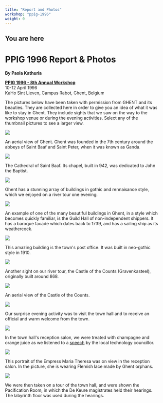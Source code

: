 ```yaml
---
title: "Report and Photos" 
workshop: "ppig-1996"
weight: 0
---
```


You are here
------------



PPIG 1996 Report & Photos
=========================

**By Paola Kathuria**

**[PPIG 1996 - 8th Annual Workshop](/node/88)**  
10-12 April 1996  
KaHo Sint Lieven, Campus Rabot, Ghent, Belgium

The pictures below have been taken with permission from GHENT and its beauties. They are collected here in order to give you an idea of what it was like to stay in Ghent. They include sights that we saw on the way to the workshop venue or during the evening activities. Select any of the thumbnail pictures to see a larger view.

![](http://ppig.org/sites/default/files/8th-air.jpg)

An aerial view of Ghent. Ghent was founded in the 7th century around the abbeys of Saint Baaf and Saint Peter, when it was known as Ganda.

![](http://ppig.org/sites/default/files/8th-baf.jpg)

The Cathedral of Saint Baaf. Its chapel, built in 942, was dedicated to John the Baptist.

![](http://ppig.org/sites/default/files/8th-riv.jpg)

Ghent has a stunning array of buildings in gothic and rennaisance style, which we enjoyed on a river tour one evening.

![](http://ppig.org/sites/default/files/8th-bui.jpg)

An example of one of the many beautiful buildings in Ghent, in a style which becomes quickly familiar, is the Guild Hall of non-independent shippers. It has a baroque facade which dates back to 1739, and has a sailing ship as its weathercock.

![](http://ppig.org/sites/default/files/8th-pos.jpg)

This amazing building is the town's post office. It was built in neo-gothic style in 1910.

![](http://ppig.org/sites/default/files/8th-ca1.jpg)

Another sight on our river tour, the Castle of the Counts (Gravenkasteel), originally built around 868.

![](http://ppig.org/sites/default/files/8th-ca2.jpg)

An aerial view of the Castle of the Counts.

![](http://ppig.org/sites/default/files/8th-tow.jpg)

Our surprise evening activity was to visit the town hall and to receive an official and warm welcome from the town.

![](http://ppig.org/sites/default/files/8th-reception.jpg)

In the town hall's reception salon, we were treated with champagne and orange juice as we listened to a [speech](/node/318) by the local technology councillor.

![](http://ppig.org/sites/default/files/8th-lac.jpg)

This portrait of the Empress Maria Theresa was on view in the reception salon. In the picture, she is wearing Flemish lace made by Ghent orphans.

![](http://ppig.org/sites/default/files/8th-lab.jpg)

We were then taken on a tour of the town hall, and were shown the Pacification Room, in which the De Keure magistrates held their hearings. The labyrinth floor was used during the hearings.
